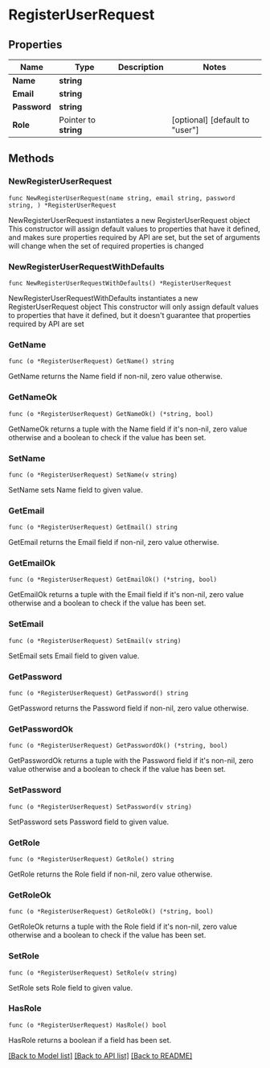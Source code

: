 # RegisterUserRequest

## Properties

Name | Type | Description | Notes
------------ | ------------- | ------------- | -------------
**Name** | **string** |  | 
**Email** | **string** |  | 
**Password** | **string** |  | 
**Role** | Pointer to **string** |  | [optional] [default to "user"]

## Methods

### NewRegisterUserRequest

`func NewRegisterUserRequest(name string, email string, password string, ) *RegisterUserRequest`

NewRegisterUserRequest instantiates a new RegisterUserRequest object
This constructor will assign default values to properties that have it defined,
and makes sure properties required by API are set, but the set of arguments
will change when the set of required properties is changed

### NewRegisterUserRequestWithDefaults

`func NewRegisterUserRequestWithDefaults() *RegisterUserRequest`

NewRegisterUserRequestWithDefaults instantiates a new RegisterUserRequest object
This constructor will only assign default values to properties that have it defined,
but it doesn't guarantee that properties required by API are set

### GetName

`func (o *RegisterUserRequest) GetName() string`

GetName returns the Name field if non-nil, zero value otherwise.

### GetNameOk

`func (o *RegisterUserRequest) GetNameOk() (*string, bool)`

GetNameOk returns a tuple with the Name field if it's non-nil, zero value otherwise
and a boolean to check if the value has been set.

### SetName

`func (o *RegisterUserRequest) SetName(v string)`

SetName sets Name field to given value.


### GetEmail

`func (o *RegisterUserRequest) GetEmail() string`

GetEmail returns the Email field if non-nil, zero value otherwise.

### GetEmailOk

`func (o *RegisterUserRequest) GetEmailOk() (*string, bool)`

GetEmailOk returns a tuple with the Email field if it's non-nil, zero value otherwise
and a boolean to check if the value has been set.

### SetEmail

`func (o *RegisterUserRequest) SetEmail(v string)`

SetEmail sets Email field to given value.


### GetPassword

`func (o *RegisterUserRequest) GetPassword() string`

GetPassword returns the Password field if non-nil, zero value otherwise.

### GetPasswordOk

`func (o *RegisterUserRequest) GetPasswordOk() (*string, bool)`

GetPasswordOk returns a tuple with the Password field if it's non-nil, zero value otherwise
and a boolean to check if the value has been set.

### SetPassword

`func (o *RegisterUserRequest) SetPassword(v string)`

SetPassword sets Password field to given value.


### GetRole

`func (o *RegisterUserRequest) GetRole() string`

GetRole returns the Role field if non-nil, zero value otherwise.

### GetRoleOk

`func (o *RegisterUserRequest) GetRoleOk() (*string, bool)`

GetRoleOk returns a tuple with the Role field if it's non-nil, zero value otherwise
and a boolean to check if the value has been set.

### SetRole

`func (o *RegisterUserRequest) SetRole(v string)`

SetRole sets Role field to given value.

### HasRole

`func (o *RegisterUserRequest) HasRole() bool`

HasRole returns a boolean if a field has been set.


[[Back to Model list]](../README.md#documentation-for-models) [[Back to API list]](../README.md#documentation-for-api-endpoints) [[Back to README]](../README.md)



